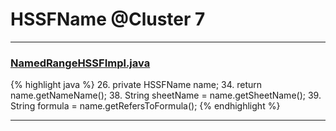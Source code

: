# HSSFName @Cluster 7

***

### [NamedRangeHSSFImpl.java](https://searchcode.com/codesearch/view/72854613/)
{% highlight java %}
26. private HSSFName name;
34.     return name.getNameName();
38.     String sheetName = name.getSheetName();
39.     String formula = name.getRefersToFormula();
{% endhighlight %}

***

